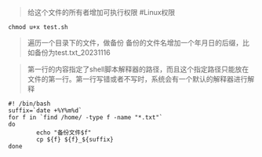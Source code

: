 
> 给这个文件的所有者增加可执行权限 #Linux权限 

```shell
chmod u+x test.sh 
```

> 遍历一个目录下的文件，做备份
> 备份的文件名增加一个年月日的后缀，比如备份为test.txt_20231116

> 第一行的内容指定了shell脚本解释器的路径，而且这个指定路径只能放在文件的第一行。第一行写错或者不写时，系统会有一个默认的解释器进行解释
```shell
#! /bin/bash
suffix=`date +%Y%m%d`
for f in `find /home/ -type f -name "*.txt"`
do
        echo "备份文件$f"
        cp ${f} ${f}_${suffix}
done
```
